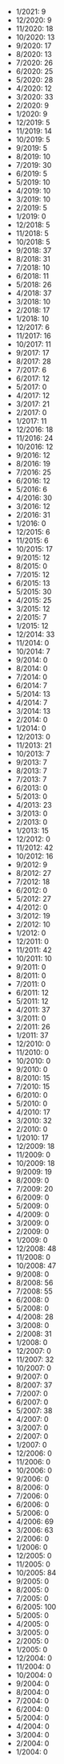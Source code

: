 *  1/2021: 9
*  12/2020: 9
*  11/2020: 18
*  10/2020: 13
*  9/2020: 17
*  8/2020: 13
*  7/2020: 26
*  6/2020: 25
*  5/2020: 28
*  4/2020: 12
*  3/2020: 33
*  2/2020: 9
*  1/2020: 9
*  12/2019: 5
*  11/2019: 14
*  10/2019: 5
*  9/2019: 5
*  8/2019: 10
*  7/2019: 30
*  6/2019: 5
*  5/2019: 10
*  4/2019: 10
*  3/2019: 10
*  2/2019: 5
*  1/2019: 0
*  12/2018: 5
*  11/2018: 5
*  10/2018: 5
*  9/2018: 37
*  8/2018: 31
*  7/2018: 10
*  6/2018: 11
*  5/2018: 26
*  4/2018: 37
*  3/2018: 10
*  2/2018: 17
*  1/2018: 10
*  12/2017: 6
*  11/2017: 16
*  10/2017: 11
*  9/2017: 17
*  8/2017: 28
*  7/2017: 6
*  6/2017: 12
*  5/2017: 0
*  4/2017: 12
*  3/2017: 21
*  2/2017: 0
*  1/2017: 11
*  12/2016: 18
*  11/2016: 24
*  10/2016: 12
*  9/2016: 12
*  8/2016: 19
*  7/2016: 25
*  6/2016: 12
*  5/2016: 6
*  4/2016: 30
*  3/2016: 12
*  2/2016: 31
*  1/2016: 0
*  12/2015: 6
*  11/2015: 6
*  10/2015: 17
*  9/2015: 12
*  8/2015: 0
*  7/2015: 12
*  6/2015: 13
*  5/2015: 30
*  4/2015: 25
*  3/2015: 12
*  2/2015: 7
*  1/2015: 12
*  12/2014: 33
*  11/2014: 0
*  10/2014: 7
*  9/2014: 0
*  8/2014: 0
*  7/2014: 0
*  6/2014: 7
*  5/2014: 13
*  4/2014: 7
*  3/2014: 13
*  2/2014: 0
*  1/2014: 0
*  12/2013: 0
*  11/2013: 21
*  10/2013: 7
*  9/2013: 7
*  8/2013: 7
*  7/2013: 7
*  6/2013: 0
*  5/2013: 0
*  4/2013: 23
*  3/2013: 0
*  2/2013: 0
*  1/2013: 15
*  12/2012: 0
*  11/2012: 42
*  10/2012: 16
*  9/2012: 9
*  8/2012: 27
*  7/2012: 18
*  6/2012: 0
*  5/2012: 27
*  4/2012: 0
*  3/2012: 19
*  2/2012: 10
*  1/2012: 0
*  12/2011: 0
*  11/2011: 42
*  10/2011: 10
*  9/2011: 0
*  8/2011: 0
*  7/2011: 0
*  6/2011: 12
*  5/2011: 12
*  4/2011: 37
*  3/2011: 0
*  2/2011: 26
*  1/2011: 37
*  12/2010: 0
*  11/2010: 0
*  10/2010: 0
*  9/2010: 0
*  8/2010: 15
*  7/2010: 15
*  6/2010: 0
*  5/2010: 0
*  4/2010: 17
*  3/2010: 32
*  2/2010: 0
*  1/2010: 17
*  12/2009: 18
*  11/2009: 0
*  10/2009: 18
*  9/2009: 19
*  8/2009: 0
*  7/2009: 20
*  6/2009: 0
*  5/2009: 0
*  4/2009: 0
*  3/2009: 0
*  2/2009: 0
*  1/2009: 0
*  12/2008: 48
*  11/2008: 0
*  10/2008: 47
*  9/2008: 0
*  8/2008: 56
*  7/2008: 55
*  6/2008: 0
*  5/2008: 0
*  4/2008: 28
*  3/2008: 0
*  2/2008: 31
*  1/2008: 0
*  12/2007: 0
*  11/2007: 32
*  10/2007: 0
*  9/2007: 0
*  8/2007: 37
*  7/2007: 0
*  6/2007: 0
*  5/2007: 38
*  4/2007: 0
*  3/2007: 0
*  2/2007: 0
*  1/2007: 0
*  12/2006: 0
*  11/2006: 0
*  10/2006: 0
*  9/2006: 0
*  8/2006: 0
*  7/2006: 0
*  6/2006: 0
*  5/2006: 0
*  4/2006: 69
*  3/2006: 63
*  2/2006: 0
*  1/2006: 0
*  12/2005: 0
*  11/2005: 0
*  10/2005: 84
*  9/2005: 0
*  8/2005: 0
*  7/2005: 0
*  6/2005: 100
*  5/2005: 0
*  4/2005: 0
*  3/2005: 0
*  2/2005: 0
*  1/2005: 0
*  12/2004: 0
*  11/2004: 0
*  10/2004: 0
*  9/2004: 0
*  8/2004: 0
*  7/2004: 0
*  6/2004: 0
*  5/2004: 0
*  4/2004: 0
*  3/2004: 0
*  2/2004: 0
*  1/2004: 0